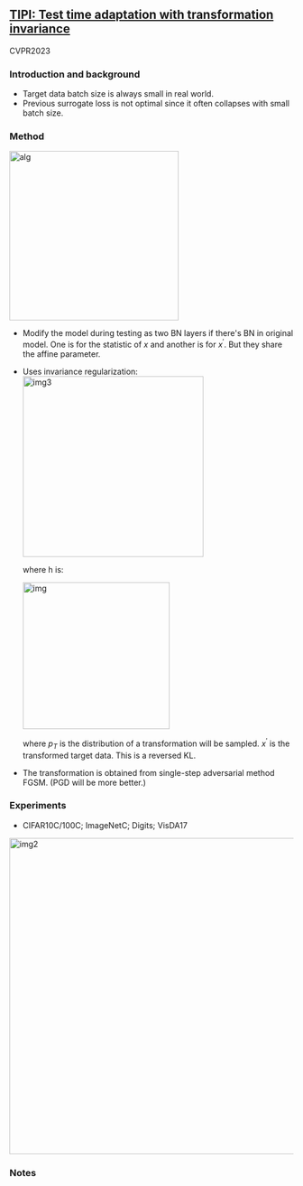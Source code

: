 ## [TIPI: Test time adaptation with transformation invariance](https://openaccess.thecvf.com/content/CVPR2023/papers/Nguyen_TIPI_Test_Time_Adaptation_With_Transformation_Invariance_CVPR_2023_paper.pdf)

CVPR2023

### Introduction and background
- Target data batch size is always small in real world.
- Previous surrogate loss is not optimal since it often collapses with small batch size.

### Method

<img width=300 alt="alg" src="https://github.com/Jo-wang/Daily-Paper-Reading/assets/46414159/1f779d28-2228-48be-b424-9e08fc49d729">

- Modify the model during testing as two BN layers if there's BN in original model. One is for the statistic of $x$ and another is for $x^{\prime}$. But they share the affine parameter.

- Uses invariance regularization:
  <img width=320 alt="img3" src="https://github.com/Jo-wang/Daily-Paper-Reading/assets/46414159/7232e2c2-2f7c-4d0f-878e-c53d130368f1">
 
  where h is:
 
  <img width=260 alt="img" src="https://github.com/Jo-wang/Daily-Paper-Reading/assets/46414159/7cd363d9-6e76-4eb6-a4c3-fc7f4e5c8e1f">

  where $p_T$ is the distribution of a transformation will be sampled. $x^{\prime}$ is the transformed target data. This is a reversed KL.

- The transformation is obtained from single-step adversarial method FGSM. (PGD will be more better.) 

### Experiments
- CIFAR10C/100C; ImageNetC; Digits; VisDA17

<img width=560 alt="img2" src="https://github.com/Jo-wang/Daily-Paper-Reading/assets/46414159/d620bac4-1892-4e36-ba8b-392483dd2c80">

### Notes
